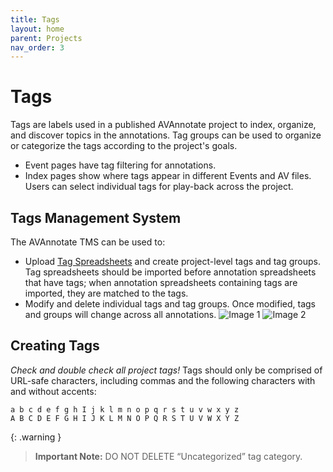 ```yaml
---
title: Tags
layout: home
parent: Projects
nav_order: 3
---
```


# Tags
Tags are labels used in a published AVAnnotate project to index, organize, and discover topics in the annotations. Tag groups can be used to organize or categorize the tags according to the project's goals.
- Event pages have tag filtering for annotations.
- Index pages show where tags appear in different Events and AV files. Users can select individual tags for play-back across the project.

## Tags Management System
The AVAnnotate TMS can be used to:
- Upload [Tag Spreadsheets](https://avannotate.github.io/documentation/pages/templates/) and create project-level tags and tag groups. Tag spreadsheets should be imported before annotation spreadsheets that have tags; when annotation spreadsheets containing tags are imported, they are matched to the tags.
- Modify and delete individual tags and tag groups. Once modified, tags and groups will change across all annotations.
![Image 1](../../assets/addtagsimage1.png)
![Image 2](../../assets/addtaggroupsimage1.png)

## Creating Tags
*Check and double check all project tags!* Tags should only be comprised of URL-safe characters, including commas and the following characters with and without accents:

```
a b c d e f g h I j k l m n o p q r s t u v w x y z
A B C D E F G H I J K L M N O P Q R S T U V W X Y Z
```

{: .warning }
> **Important Note:** DO NOT DELETE “Uncategorized” tag category. 
